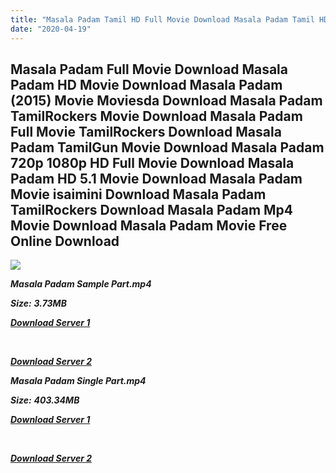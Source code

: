 ```yaml
---
title: "Masala Padam Tamil HD Full Movie Download Masala Padam Tamil HD Movie Download"
date: "2020-04-19"
---
```


## Masala Padam Full Movie Download Masala Padam HD Movie Download Masala Padam (2015) Movie Moviesda Download Masala Padam TamilRockers Movie Download Masala Padam Full Movie TamilRockers Download Masala Padam TamilGun Movie Download Masala Padam 720p 1080p HD Full Movie Download Masala Padam HD 5.1 Movie Download Masala Padam Movie isaimini Download Masala Padam TamilRockers Download Masala Padam Mp4 Movie Download Masala Padam Movie Free Online Download

![](https://images.moviebuff.com/9ad2dc88-1652-4916-95e3-88ae08679eba?w=1000)

**_Masala Padam Sample Part.mp4_**

**_Size:_** **_3.73MB_**

**_[Download Server 1](http://s1.uptofiles.net//files/Tamil{300377c8a1a3ba2999b4bbe3381b1ea1a812b0b70d21946c68d529294a5c2999}202015{300377c8a1a3ba2999b4bbe3381b1ea1a812b0b70d21946c68d529294a5c2999}20Movies/Masala{300377c8a1a3ba2999b4bbe3381b1ea1a812b0b70d21946c68d529294a5c2999}20Padam{300377c8a1a3ba2999b4bbe3381b1ea1a812b0b70d21946c68d529294a5c2999}20(2015)/Masala{300377c8a1a3ba2999b4bbe3381b1ea1a812b0b70d21946c68d529294a5c2999}20Padam{300377c8a1a3ba2999b4bbe3381b1ea1a812b0b70d21946c68d529294a5c2999}20(640x360)/Masala{300377c8a1a3ba2999b4bbe3381b1ea1a812b0b70d21946c68d529294a5c2999}20Padam{300377c8a1a3ba2999b4bbe3381b1ea1a812b0b70d21946c68d529294a5c2999}20HD{300377c8a1a3ba2999b4bbe3381b1ea1a812b0b70d21946c68d529294a5c2999}20Sample.mp4)_**

**_[  
](http://s1.uptofiles.net//files/Tamil{300377c8a1a3ba2999b4bbe3381b1ea1a812b0b70d21946c68d529294a5c2999}202015{300377c8a1a3ba2999b4bbe3381b1ea1a812b0b70d21946c68d529294a5c2999}20Movies/Masala{300377c8a1a3ba2999b4bbe3381b1ea1a812b0b70d21946c68d529294a5c2999}20Padam{300377c8a1a3ba2999b4bbe3381b1ea1a812b0b70d21946c68d529294a5c2999}20(2015)/Masala{300377c8a1a3ba2999b4bbe3381b1ea1a812b0b70d21946c68d529294a5c2999}20Padam{300377c8a1a3ba2999b4bbe3381b1ea1a812b0b70d21946c68d529294a5c2999}20(640x360)/Masala{300377c8a1a3ba2999b4bbe3381b1ea1a812b0b70d21946c68d529294a5c2999}20Padam{300377c8a1a3ba2999b4bbe3381b1ea1a812b0b70d21946c68d529294a5c2999}20HD{300377c8a1a3ba2999b4bbe3381b1ea1a812b0b70d21946c68d529294a5c2999}20Sample.mp4)_**

**_[Download Server 2](http://s1.uptofiles.net//files/Tamil{300377c8a1a3ba2999b4bbe3381b1ea1a812b0b70d21946c68d529294a5c2999}202015{300377c8a1a3ba2999b4bbe3381b1ea1a812b0b70d21946c68d529294a5c2999}20Movies/Masala{300377c8a1a3ba2999b4bbe3381b1ea1a812b0b70d21946c68d529294a5c2999}20Padam{300377c8a1a3ba2999b4bbe3381b1ea1a812b0b70d21946c68d529294a5c2999}20(2015)/Masala{300377c8a1a3ba2999b4bbe3381b1ea1a812b0b70d21946c68d529294a5c2999}20Padam{300377c8a1a3ba2999b4bbe3381b1ea1a812b0b70d21946c68d529294a5c2999}20(640x360)/Masala{300377c8a1a3ba2999b4bbe3381b1ea1a812b0b70d21946c68d529294a5c2999}20Padam{300377c8a1a3ba2999b4bbe3381b1ea1a812b0b70d21946c68d529294a5c2999}20HD{300377c8a1a3ba2999b4bbe3381b1ea1a812b0b70d21946c68d529294a5c2999}20Sample.mp4)_**

**_Masala Padam Single Part.mp4_**

**_Size:_** **_403.34MB_**

**_[Download Server 1](http://s1.uptofiles.net//files/Tamil{300377c8a1a3ba2999b4bbe3381b1ea1a812b0b70d21946c68d529294a5c2999}202015{300377c8a1a3ba2999b4bbe3381b1ea1a812b0b70d21946c68d529294a5c2999}20Movies/Masala{300377c8a1a3ba2999b4bbe3381b1ea1a812b0b70d21946c68d529294a5c2999}20Padam{300377c8a1a3ba2999b4bbe3381b1ea1a812b0b70d21946c68d529294a5c2999}20(2015)/Masala{300377c8a1a3ba2999b4bbe3381b1ea1a812b0b70d21946c68d529294a5c2999}20Padam{300377c8a1a3ba2999b4bbe3381b1ea1a812b0b70d21946c68d529294a5c2999}20(640x360)/Masala{300377c8a1a3ba2999b4bbe3381b1ea1a812b0b70d21946c68d529294a5c2999}20Padam{300377c8a1a3ba2999b4bbe3381b1ea1a812b0b70d21946c68d529294a5c2999}20HD.mp4)_**

**_[  
](http://s1.uptofiles.net//files/Tamil{300377c8a1a3ba2999b4bbe3381b1ea1a812b0b70d21946c68d529294a5c2999}202015{300377c8a1a3ba2999b4bbe3381b1ea1a812b0b70d21946c68d529294a5c2999}20Movies/Masala{300377c8a1a3ba2999b4bbe3381b1ea1a812b0b70d21946c68d529294a5c2999}20Padam{300377c8a1a3ba2999b4bbe3381b1ea1a812b0b70d21946c68d529294a5c2999}20(2015)/Masala{300377c8a1a3ba2999b4bbe3381b1ea1a812b0b70d21946c68d529294a5c2999}20Padam{300377c8a1a3ba2999b4bbe3381b1ea1a812b0b70d21946c68d529294a5c2999}20(640x360)/Masala{300377c8a1a3ba2999b4bbe3381b1ea1a812b0b70d21946c68d529294a5c2999}20Padam{300377c8a1a3ba2999b4bbe3381b1ea1a812b0b70d21946c68d529294a5c2999}20HD.mp4)_**

**_[Download Server 2](http://s1.uptofiles.net//files/Tamil{300377c8a1a3ba2999b4bbe3381b1ea1a812b0b70d21946c68d529294a5c2999}202015{300377c8a1a3ba2999b4bbe3381b1ea1a812b0b70d21946c68d529294a5c2999}20Movies/Masala{300377c8a1a3ba2999b4bbe3381b1ea1a812b0b70d21946c68d529294a5c2999}20Padam{300377c8a1a3ba2999b4bbe3381b1ea1a812b0b70d21946c68d529294a5c2999}20(2015)/Masala{300377c8a1a3ba2999b4bbe3381b1ea1a812b0b70d21946c68d529294a5c2999}20Padam{300377c8a1a3ba2999b4bbe3381b1ea1a812b0b70d21946c68d529294a5c2999}20(640x360)/Masala{300377c8a1a3ba2999b4bbe3381b1ea1a812b0b70d21946c68d529294a5c2999}20Padam{300377c8a1a3ba2999b4bbe3381b1ea1a812b0b70d21946c68d529294a5c2999}20HD.mp4)_**
